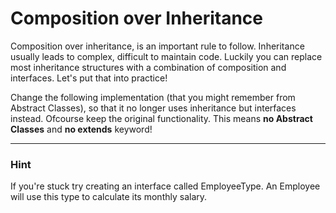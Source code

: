 # Composition over Inheritance

Composition over inheritance, is an important rule to follow.
Inheritance usually leads to complex, difficult to maintain code.
Luckily you can replace most inheritance structures with a combination of composition and interfaces.
Let's put that into practice!

Change the following implementation (that you might remember from Abstract Classes), 
so that it no longer uses inheritance but interfaces instead.
Ofcourse keep the original functionality.
This means **no Abstract Classes** and **no extends** keyword!


---
### Hint
If you're stuck try creating an interface called EmployeeType. An Employee will use this type to
calculate its monthly salary.
